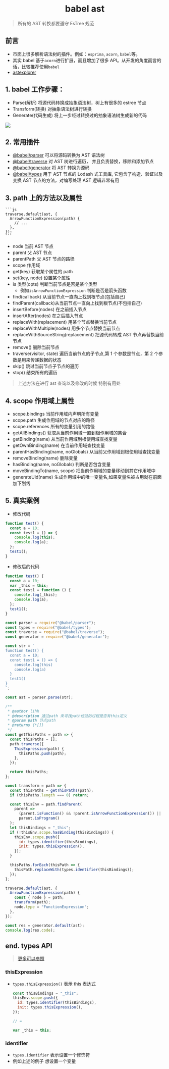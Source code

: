 <h1 align = "center">babel ast</h1>

> 所有的 AST 转换都要遵守 EsTree 规范

## 前言

- 市面上很多解析语法树的插件。例如：`esprima`, `acorn`, `babel`等。
- 其实 babel 基于`acorn`进行扩展，而且增加了很多 API。从开发的角度而言的话，比较推荐使用`babel`
- [astexplorer](https://astexplorer.net/)

## 1. babel 工作步骤：

- Parse(解析) 将源代码转换成抽象语法树，树上有很多的 estree 节点
- Transform(转换) 对抽象语法树进行转换
- Generate(代码生成) 将上一步经过转换过的抽象语法树生成新的代码

![](https://img.zhufengpeixun.com/ast-compiler-flow.jpg)

## 2. 常用插件

- [@babel/parser](https://www.npmjs.com/package/@babel/parser) 可以将源码转换为 AST 语法树
- [@babel/traverse](https://www.npmjs.com/package/@babel/traverse) 对 AST 树进行遍历， 并且负责替换，移除和添加节点
- [@babel/generator](https://www.npmjs.com/package/@babel/generator) 将 AST 转换为源码
- [@babel/types](https://www.npmjs.com/package/@babel/types) 用于 AST 节点的 Lodash 式工具库, 它包含了构造、验证以及变换 AST 节点的方法，对编写处理 AST 逻辑非常有用

## 3. path 上的方法以及属性

    ```js
    traverse.default(ast, {
      ArrowFunctionExpression(path) {
        // ...
      },
    });
    ```

- node 当前 AST 节点
- parent 父 AST 节点
- parentPath 父 AST 节点的路径
- scope 作用域
- get(key) 获取某个属性的 path
- set(key, node) 设置某个属性
- is 类型(opts) 判断当前节点是否是某个类型
  - 例如`isArrowFunctionExpression` 判断是否是箭头函数
- find(callback) 从当前节点一直向上找到根节点(包括自己)
- findParent(callback)从当前节点一直向上找到根节点(不包括自己)
- insertBefore(nodes) 在之前插入节点
- insertAfter(nodes) 在之后插入节点
- replaceWith(replacement) 用某个节点替换当前节点
- replaceWithMultiple(nodes) 用多个节点替换当前节点
- replaceWithSourceString(replacement) 把源代码转成 AST 节点再替换当前节点
- remove() 删除当前节点
- traverse(visitor, state) 遍历当前节点的子节点,第 1 个参数是节点，第 2 个参数是用来传递数据的状态
- skip() 跳过当前节点子节点的遍历
- stop() 结束所有的遍历

> 上述方法在进行 ast 查询以及修改的时候 特别有用处

## 4. scope 作用域上属性

- scope.bindings 当前作用域内声明所有变量
- scope.path 生成作用域的节点对应的路径
- scope.references 所有的变量引用的路径
- getAllBindings() 获取从当前作用域一直到根作用域的集合
- getBinding(name) 从当前作用域到根使用域查找变量
- getOwnBinding(name) 在当前作用域查找变量
- parentHasBinding(name, noGlobals) 从当前父作用域到根使用域查找变量
- removeBinding(name) 删除变量
- hasBinding(name, noGlobals) 判断是否包含变量
- moveBindingTo(name, scope) 把当前作用域的变量移动到其它作用域中
- generateUid(name) 生成作用域中的唯一变量名,如果变量名被占用就在前面加下划线

## 5. 真实案例

- 修改代码

```js
function test() {
  const a = 10;
  const test1 = () => {
    console.log(this);
    console.log(a);
  };
  test1();
}
```

- 修改后的代码

```js
function test() {
  const a = 10;
  var _this = this;
  const test1 = function () {
    console.log(_this);
    console.log(a);
  };
  test1();
}
```

```js
const parser = require("@babel/parser");
const types = require("@babel/types");
const traverse = require("@babel/traverse");
const generator = require("@babel/generator");

const str = `
function test() {
  const a = 10;
  const test1 = () => {
    console.log(this)
    console.log(a)
  }
  test1()
}
`;

const ast = parser.parse(str);

/**
 * @author lihh
 * @description 通过path 来寻找path经过的过程是否有this定义
 * @param path 节点path
 * @returns {*[]}
 */
const getThisPaths = path => {
  const thisPaths = [];
  path.traverse({
    ThisExpression(path) {
      thisPaths.push(path);
    },
  });

  return thisPaths;
};

const transform = path => {
  const thisPaths = getThisPaths(path);
  if (thisPaths.length === 0) return;

  const thisEnv = path.findParent(
    parent =>
      (parent.isFunction() && !parent.isArrowFunctionExpression()) ||
      parent.isProgram()
  );
  let thisBindings = "_this";
  if (!thisEnv.scope.hasBinding(thisBindings)) {
    thisEnv.scope.push({
      id: types.identifier(thisBindings),
      init: types.thisExpression(),
    });
  }

  thisPaths.forEach(thisPath => {
    thisPath.replaceWith(types.identifier(thisBindings));
  });
};

traverse.default(ast, {
  ArrowFunctionExpression(path) {
    const { node } = path;
    transform(path);
    node.type = "FunctionExpression";
  },
});

const res = generator.default(ast);
console.log(res.code);
```

## end. types API

> [更多可以参照](https://babeljs.io/docs/en/babel-types#thisexpression)

### thisExpression

- `types.thisExpression()` 表示 this 表达式

  ```js
  const thisBindings = "_this";
  thisEnv.scope.push({
    id: types.identifier(thisBindings),
    init: types.thisExpression(),
  });

  // =

  var _this = this;
  ```

### identifier

- `types.identifier` 表示设置一个修饰符
- 例如上述的例子 想设置一个变量
